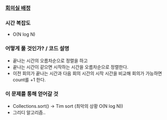 ### [회의실 배정](https://www.acmicpc.net/problem/1931)


### 시간 복잡도
- O(N log N)

### 어떻게 풀 것인가? / 코드 설명
- 끝나는 시간의 오름차순으로 정렬을 하고
- 끝나는 시간이 같으면 시작하는 시간을 오름차순으로 정렬한다.
- 이전 회의가 끝나는 시간과 다음 회의 시간의 시작 시간을 비교해 회의가 가능하면 count를 +1 한다.

### 이 문제를 통해 얻어갈 것
- Collections.sort() -> Tim sort (최악의 상황 O(N log N))
- 그리디 알고리즘..